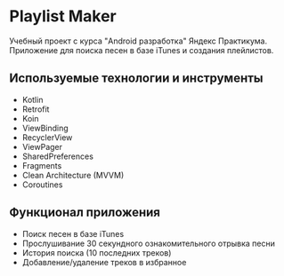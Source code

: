 # Playlist Maker
Учебный проект с курса "Android разработка" Яндекс Практикума. Приложение для поиска песен в базе iTunes и создания плейлистов. 

## Используемые технологии и инструменты
- Kotlin
- Retrofit
- Koin
- ViewBinding
- RecyclerView
- ViewPager
- SharedPreferences
- Fragments
- Clean Architecture (MVVM)
- Coroutines

## Функционал приложения
- Поиск песен в базе iTunes
- Прослушивание 30 секундного ознакомительного отрывка песни
- История поиска (10 последних треков)
- Добавление/удаление треков в избранное

